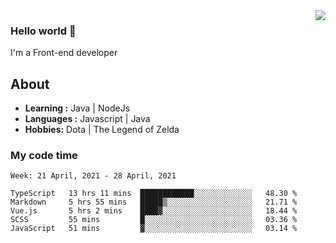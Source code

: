 <img align='right' src="https://github-readme-stats.vercel.app/api?username=jumodada&show_icons=true&theme=vue">

### Hello world 👋

I'm a Front-end developer 
    
## About
-  **Learning :** Java | NodeJs
-  **Languages :** Javascript | Java
-  **Hobbies:** Dota | The Legend of Zelda

### My code time

<!--START_SECTION:waka-->
```text
Week: 21 April, 2021 - 28 April, 2021

TypeScript   13 hrs 11 mins  ████████████░░░░░░░░░░░░░   48.30 % 
Markdown     5 hrs 55 mins   █████▒░░░░░░░░░░░░░░░░░░░   21.71 % 
Vue.js       5 hrs 2 mins    ████▓░░░░░░░░░░░░░░░░░░░░   18.44 % 
SCSS         55 mins         █░░░░░░░░░░░░░░░░░░░░░░░░   03.36 % 
JavaScript   51 mins         ▓░░░░░░░░░░░░░░░░░░░░░░░░   03.14 % 
```
<!--END_SECTION:waka-->
